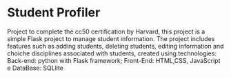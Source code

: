 # Student Profiler
Project to complete the cc50 certification by Harvard, this project is a simple Flask project to manage student information. The project includes features such as adding students, deleting students, editing information and choiche disciplines associated with students, created using technologies: Back-end: python with Flask framework; Front-End: HTML,CSS, JavaScript e DataBase: SQLlite

